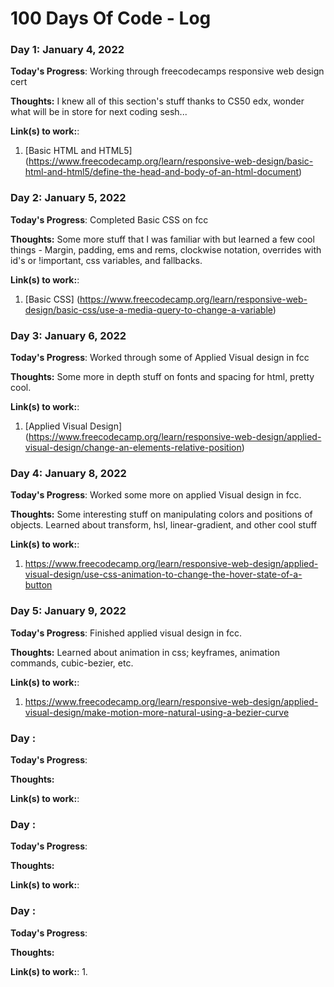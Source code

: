 # 100 Days Of Code - Log

### Day 1: January 4, 2022 

**Today's Progress**: Working through freecodecamps responsive web design cert

**Thoughts:** I knew all of this section's stuff thanks to CS50 edx, wonder what will be in store for next coding sesh...

**Link(s) to work:**: 
1. [Basic HTML and HTML5] (https://www.freecodecamp.org/learn/responsive-web-design/basic-html-and-html5/define-the-head-and-body-of-an-html-document)

### Day 2: January 5, 2022 

**Today's Progress**: Completed Basic CSS on fcc

**Thoughts:** Some more stuff that I was familiar with but learned a few cool things - Margin, padding, ems and rems, clockwise notation, overrides with id's or !important, css variables, and fallbacks.

**Link(s) to work:**: 
1. [Basic CSS] (https://www.freecodecamp.org/learn/responsive-web-design/basic-css/use-a-media-query-to-change-a-variable)

### Day 3: January 6, 2022 

**Today's Progress**: Worked through some of Applied Visual design in fcc

**Thoughts:** Some more in depth stuff on fonts and spacing for html, pretty cool.

**Link(s) to work:**: 
1. [Applied Visual Design] (https://www.freecodecamp.org/learn/responsive-web-design/applied-visual-design/change-an-elements-relative-position)

### Day 4: January 8, 2022 

**Today's Progress**: Worked some more on applied Visual design in fcc.

**Thoughts:** Some interesting stuff on manipulating colors and positions of objects. Learned about transform, hsl, linear-gradient, and other cool stuff

**Link(s) to work:**: 
1. https://www.freecodecamp.org/learn/responsive-web-design/applied-visual-design/use-css-animation-to-change-the-hover-state-of-a-button

### Day 5: January 9, 2022 

**Today's Progress**: Finished applied visual design in fcc.

**Thoughts:** Learned about animation in css; keyframes, animation commands, cubic-bezier, etc.

**Link(s) to work:**: 
1. https://www.freecodecamp.org/learn/responsive-web-design/applied-visual-design/make-motion-more-natural-using-a-bezier-curve

### Day : 

**Today's Progress**: 

**Thoughts:** 

**Link(s) to work:**: 

### Day : 

**Today's Progress**: 

**Thoughts:** 

**Link(s) to work:**: 

### Day : 

**Today's Progress**: 

**Thoughts:** 

**Link(s) to work:**: 
1. 

